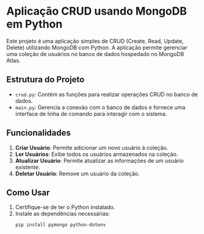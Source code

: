 # Aplicação CRUD usando MongoDB em Python

Este projeto é uma aplicação simples de CRUD (Create, Read, Update, Delete) utilizando MongoDB com Python. A aplicação permite gerenciar uma coleção de usuários no banco de dados hospedado no MongoDB Atlas.

## Estrutura do Projeto

- `crud.py`: Contém as funções para realizar operações CRUD no banco de dados.
- `main.py`: Gerencia a conexão com o banco de dados e fornece uma interface de linha de comando para interagir com o sistema.

## Funcionalidades

1. **Criar Usuário**: Permite adicionar um novo usuário à coleção.
2. **Ler Usuários**: Exibe todos os usuários armazenados na coleção.
3. **Atualizar Usuário**: Permite atualizar as informações de um usuário existente.
4. **Deletar Usuário**: Remove um usuário da coleção.

## Como Usar

1. Certifique-se de ter o Python instalado.
2. Instale as dependências necessárias:
   ```powershell
   pip install pymongo python-dotenv